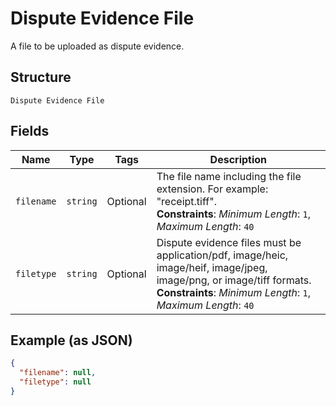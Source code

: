 
# Dispute Evidence File

A file to be uploaded as dispute evidence.

## Structure

`Dispute Evidence File`

## Fields

| Name | Type | Tags | Description |
|  --- | --- | --- | --- |
| `filename` | `string` | Optional | The file name including the file extension. For example: "receipt.tiff".<br>**Constraints**: *Minimum Length*: `1`, *Maximum Length*: `40` |
| `filetype` | `string` | Optional | Dispute evidence files must be application/pdf, image/heic, image/heif, image/jpeg, image/png, or image/tiff formats.<br>**Constraints**: *Minimum Length*: `1`, *Maximum Length*: `40` |

## Example (as JSON)

```json
{
  "filename": null,
  "filetype": null
}
```

